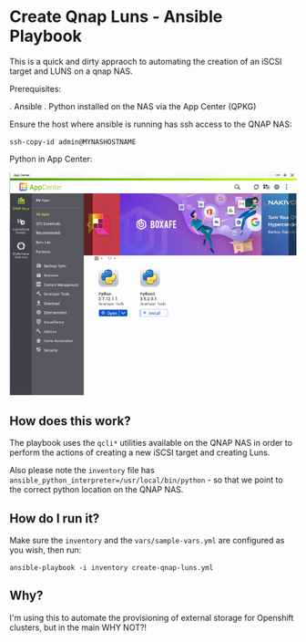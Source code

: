 # Create Qnap Luns - Ansible Playbook

This is a quick and dirty appraoch to automating the creation of an iSCSI target and LUNS on a qnap NAS.

Prerequisites:

. Ansible
. Python installed on the NAS via the App Center (QPKG)

Ensure the host where ansible is running has ssh access to the QNAP NAS:

```
ssh-copy-id admin@MYNASHOSTNAME
```

Python in App Center:

![](qnap-appcentre-ensure-python.png)

## How does this work?

The playbook uses the `qcli*` utilities available on the QNAP NAS in order to perform the actions of creating a new iSCSI target and creating Luns.  

Also please note the `inventory` file has `ansible_python_interpreter=/usr/local/bin/python` - so that we point to the correct python location on the QNAP NAS.

## How do I run it?

Make sure the `inventory` and the `vars/sample-vars.yml` are configured as you wish, then run:

```
ansible-playbook -i inventory create-qnap-luns.yml
```

## Why?

I'm using this to automate the provisioning of external storage for Openshift clusters, but in the main WHY NOT?!

